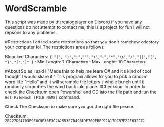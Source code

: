 # WordScramble
This script was made by therealogplayer on Discord
If you have any questions do not attempt to contact me, this is a project for fun I will not repsond to any problems. 

#Restrictions
I added some restrictions so that you don't somehow odestory your computer lol.
The restrictions are as follows:

Bloacked Characters: `{ "(", ")",";","'","+","-","*","\n","/","||","{", "}","[","]" }` :
Min Length: 2 Characters :
Max Lenght: 10 Characters


#About
So as I said I "Made this to help me learn C# and it's kind of cool thought I would share it."
This program allows for you to pick a random word like "Hello" and it will scramble the letters a whole bunch until it randomly scrambles the word back into place.
#Checksum
In order to check the Checksum open Powershell and CD into the file path and run the `Get-FileHash [FILE NAME]` command.

Check The Checksum to make sure you got the right file please.

Checksum: `2B227D04703E9E0CBF36E3C2A2553E7D4981DF709EBEC92A17DC57F22F632CCC`
